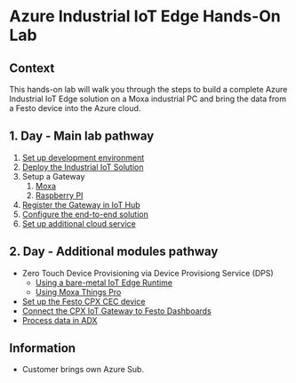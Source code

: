 # Azure Industrial IoT Edge Hands-On Lab

## Context

This hands-on lab will walk you through the steps to build a complete Azure Industrial IoT Edge solution on a Moxa industrial PC and bring the data from a Festo device into the Azure cloud.

## 1. Day - Main lab pathway

1. [Set up development environment](modules/setup-dev-environment-local.md)
2. [Deploy the Industrial IoT Solution](modules/deploy-industrial-iot.md)
3. Setup a Gateway
   1. [Moxa](modules/moxa-gateway-setup.md)
   2. [Raspberry PI](modules/raspberry-pi-setup.md)
4. [Register the Gateway in IoT Hub](modules/register-gateway-iothub.md)
5. [Configure the end-to-end solution](modules/configure-industrial-iot.md)
6. [Set up additional cloud service](modules/setting-up-cloud-services.md)

## 2. Day - Additional modules pathway

* Zero Touch Device Provisioning via Device Provisiong Service (DPS)
  * [Using a bare-metal IoT Edge Runtime](modules/iotedge-baremetal-tpm.md)
  * [Using Moxa Things Pro](modules/Getting-Started-with-TPM-UC-8112A-TPE110_v1.pdf)
* [Set up the Festo CPX CEC device](modules/festo-device-setup.md)
* [Connect the CPX IoT Gateway to Festo Dashboards](modules/festo-dashboard.md)
* [Process data in ADX](modules/adx.md)

## Information

* Customer brings own Azure Sub.
